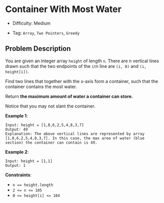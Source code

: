 # Container With Most Water

- Difficulty: Medium

- Tag: `Array`, `Two Pointers`, `Greedy`

## Problem Description

You are given an integer array `height` of length `n`. There are n vertical lines drawn such that the two endpoints of the `ith` line are `(i, 0)` and `(i, height[i])`.

Find two lines that together with the x-axis form a container, such that the container contains the most water.

Return **the maximum amount of water a container can store.**

Notice that you may not slant the container.

 
**Example 1**:

```
Input: height = [1,8,6,2,5,4,8,3,7]
Output: 49
Explanation: The above vertical lines are represented by array [1,8,6,2,5,4,8,3,7]. In this case, the max area of water (blue section) the container can contain is 49.
```

**Example 2**:

```
Input: height = [1,1]
Output: 1
```

**Constraints**:

- `n == height.length`
- `2 <= n <= 105`
- `0 <= height[i] <= 104`